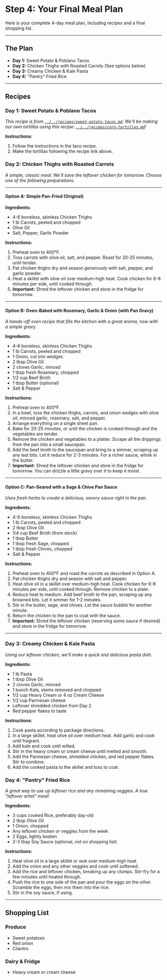 # Step 4: Your Final Meal Plan

Here is your complete 4-day meal plan, including recipes and a final shopping list.

---

## The Plan

*   **Day 1:** Sweet Potato & Poblano Tacos
*   **Day 2:** Chicken Thighs with Roasted Carrots (See options below)
*   **Day 3:** Creamy Chicken & Kale Pasta
*   **Day 4:** "Pantry" Fried Rice

---

## Recipes

### Day 1: Sweet Potato & Poblano Tacos

*This recipe is from [`../../recipes/sweet-potato-tacos.md`](../../recipes/sweet-potato-tacos.md). We'll be making our own tortillas using this recipe: [`../../recipes/corn-tortillas.md`](../../recipes/corn-tortillas.md)!*

**Instructions:**
1.  Follow the instructions in the taco recipe.
2.  Make the tortillas following the recipe link above.

### Day 2: Chicken Thighs with Roasted Carrots

*A simple, classic meal. We'll save the leftover chicken for tomorrow. Choose one of the following preparations.*

****
#### **Option A: Simple Pan-Fried (Original)**
**Ingredients:**
*   4-6 boneless, skinless Chicken Thighs
*   1 lb Carrots, peeled and chopped
*   Olive Oil
*   Salt, Pepper, Garlic Powder

**Instructions:**
1.  Preheat oven to 400°F.
2.  Toss carrots with olive oil, salt, and pepper. Roast for 20-25 minutes, until tender.
3.  Pat chicken thighs dry and season generously with salt, pepper, and garlic powder.
4.  Heat a skillet with olive oil over medium-high heat. Cook chicken for 6-8 minutes per side, until cooked through.
5.  **Important:** Shred the leftover chicken and store in the fridge for tomorrow.

****
#### **Option B: Oven-Baked with Rosemary, Garlic & Onion (with Pan Gravy)**
*A hands-off oven recipe that fills the kitchen with a great aroma, now with a simple gravy.*

**Ingredients:**
*   4-6 boneless, skinless Chicken Thighs
*   1 lb Carrots, peeled and chopped
*   1 Onion, cut into wedges
*   2 tbsp Olive Oil
*   2 cloves Garlic, minced
*   1 tbsp fresh Rosemary, chopped
*   1/2 cup Beef Broth
*   1 tbsp Butter (optional)
*   Salt & Pepper

**Instructions:**
1.  Preheat oven to 400°F.
2.  In a bowl, toss the chicken thighs, carrots, and onion wedges with olive oil, minced garlic, rosemary, salt, and pepper.
3.  Arrange everything on a single sheet pan.
4.  Bake for 20-25 minutes, or until the chicken is cooked through and the vegetables are tender.
5.  Remove the chicken and vegetables to a platter. Scrape all the drippings from the pan into a small saucepan.
6.  Add the beef broth to the saucepan and bring to a simmer, scraping up any last bits. Let it reduce for 2-3 minutes. For a richer sauce, whisk in the butter.
7.  **Important:** Shred the leftover chicken and store in the fridge for tomorrow. You can drizzle a little gravy over it to keep it moist.

****
#### **Option C: Pan-Seared with a Sage & Chive Pan Sauce**
*Uses fresh herbs to create a delicious, savory sauce right in the pan.*

**Ingredients:**
*   4-6 boneless, skinless Chicken Thighs
*   1 lb Carrots, peeled and chopped
*   2 tbsp Olive Oil
*   1/4 cup Beef Broth (from stock)
*   1 tbsp Butter
*   1 tbsp fresh Sage, chopped
*   1 tbsp fresh Chives, chopped
*   Salt & Pepper

**Instructions:**
1.  Preheat oven to 400°F and roast the carrots as described in Option A.
2.  Pat chicken thighs dry and season with salt and pepper.
3.  Heat olive oil in a skillet over medium-high heat. Cook chicken for 6-8 minutes per side, until cooked through. Remove chicken to a plate.
4.  Reduce heat to medium. Add beef broth to the pan, scraping up any browned bits. Let it simmer for 1-2 minutes.
5.  Stir in the butter, sage, and chives. Let the sauce bubble for another minute.
6.  Return the chicken to the pan to coat with the sauce.
7.  **Important:** Shred the leftover chicken (reserving some sauce if desired) and store in the fridge for tomorrow.

****

### Day 3: Creamy Chicken & Kale Pasta

*Using our leftover chicken, we'll make a quick and delicious pasta dish.*

**Ingredients:**
*   1 lb Pasta
*   1 tbsp Olive Oil
*   2 cloves Garlic, minced
*   1 bunch Kale, stems removed and chopped
*   1/2 cup Heavy Cream or 4 oz Cream Cheese
*   1/2 cup Parmesan cheese
*   Leftover shredded chicken from Day 2
*   Red pepper flakes to taste

**Instructions:**
1.  Cook pasta according to package directions.
2.  In a large skillet, heat olive oil over medium heat. Add garlic and cook until fragrant.
3.  Add kale and cook until wilted.
4.  Stir in the heavy cream or cream cheese until melted and smooth.
5.  Add the Parmesan cheese, shredded chicken, and red pepper flakes. Stir to combine.
6.  Add the cooked pasta to the skillet and toss to coat.

### Day 4: "Pantry" Fried Rice

*A great way to use up leftover rice and any remaining veggies. A true "leftover artist" meal!*

**Ingredients:**
*   3 cups cooked Rice, preferably day-old
*   2 tbsp Olive Oil
*   1 Onion, chopped
*   Any leftover chicken or veggies from the week
*   2 Eggs, lightly beaten
*   2-3 tbsp Soy Sauce (optional, not on shopping list)

**Instructions:**
1.  Heat olive oil in a large skillet or wok over medium-high heat.
2.  Add the onion and any other veggies and cook until softened.
3.  Add the rice and leftover chicken, breaking up any clumps. Stir-fry for a few minutes until heated through.
4.  Push the rice to one side of the pan and pour the eggs on the other. Scramble the eggs, then mix them into the rice.
5.  Stir in the soy sauce, if using.

---

## Shopping List

### Produce
*   Sweet potatoes
*   Red onion
*   Cilantro

### Dairy & Fridge
*   Heavy cream or cream cheese